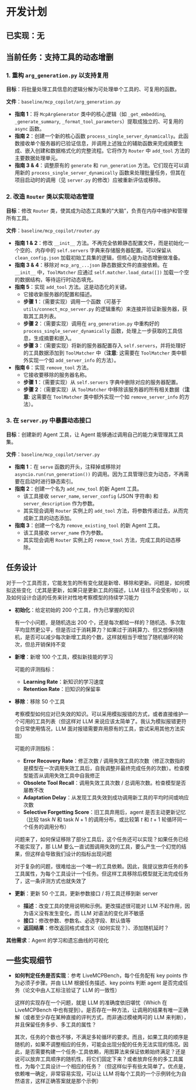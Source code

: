 # 开发计划

## 已实现：无

## 当前任务：支持工具的动态增删

### 1. 重构 `arg_generation.py` 以支持复用

**目标**：将批量处理工具信息的逻辑分解为可处理单个工具的、可复用的函数。

**文件**：`baseline/mcp_copilot/arg_generation.py`

-   **指南 1**：将 `McpArgGenerator` 类中的核心逻辑（如 `_get_embedding`, `_generate_summary`, `_format_tool_parameters`）提取成独立的、可复用的 `async` 函数。
-   **指南 2**：创建一个新的核心函数 `process_single_server_dynamically`。此函数接收单个服务器的已验证信息，并调用上述独立的辅助函数来完成摘要生成、嵌入创建和数据格式化的完整流程。它将作为 `Router` 中 `add_tool` 方法的主要数据处理单元。
-   **指南 3 & 4**：调整原有的 `generate` 和 `run_generation` 方法。它们现在可以调用新的 `process_single_server_dynamically` 函数来处理批量任务，但其在项目启动时的调用（见 `server.py` 的修改）应被重新评估或移除。

### 2. 改造 `Router` 类以实现动态管理

**目标**：修改 `Router` 类，使其成为动态工具集的“大脑”，负责在内存中维护和管理所有工具。

**文件**：`baseline/mcp_copilot/router.py`

-   **指南 1 & 2**：修改 `__init__` 方法。不再完全依赖静态配置文件，而是初始化一个空的、内存中的 `self.servers` 字典来存储服务器配置。可以保留从 `clean_config.json` 加载初始工具集的逻辑，但核心是为动态增删做准备。
-   **指南 3 & 4**：移除对 `mcp_arg_...json` 静态数据文件的直接依赖。在 `__init__` 中，`ToolMatcher` 应通过 `self.matcher.load_data([])` 加载一个空的数据结构，等待运行时动态填充。
-   **指南 5**：实现 `add_tool` 方法。这是动态化的关键。
    -   它接收新服务器的配置和描述。
    -   **步骤 1**：（需要实现）调用一个函数（可基于 `utils/connect_mcp_server.py` 的逻辑重构）来连接并验证新服务器，获取其工具列表。
    -   **步骤 2**：（需要实现）调用在 `arg_generation.py` 中重构好的 `process_single_server_dynamically` 函数，处理上一步获取的工具信息，生成摘要和嵌入。
    -   **步骤 3**：（需要实现）将新的服务器配置存入 `self.servers`，并将处理好的工具数据添加到 `ToolMatcher` 中（**注意**: 这需要在 `ToolMatcher` 类中额外实现一个如 `add_server_info` 的方法）。
-   **指南 6**：实现 `remove_tool` 方法。
    -   它接收要移除的服务器名称。
    -   **步骤 1**：（需要实现）从 `self.servers` 字典中删除对应的服务器配置。
    -   **步骤 2**：（需要实现）从 `ToolMatcher` 中移除该服务器的所有相关数据（**注意**: 这需要在 `ToolMatcher` 类中额外实现一个如 `remove_server_info` 的方法）。

### 3. 在 `server.py` 中暴露动态接口

**目标**：创建新的 Agent 工具，让 Agent 能够通过调用自己的能力来管理其工具集。

**文件**：`baseline/mcp_copilot/server.py`

-   **指南 1**：在 `serve` 函数的开头，注释掉或移除对 `asyncio.run(run_generation())` 的调用。因为工具管理已变为动态，不再需要在启动时进行静态索引。
-   **指南 2**：创建一个名为 `add_new_tool` 的新 Agent 工具。
    -   该工具接收 `server_name`, `server_config` (JSON 字符串) 和 `server_description` 作为参数。
    -   其实现会调用 `Router` 实例上的 `add_tool` 方法，将参数传递过去，从而完成新工具的动态添加。
-   **指南 3**：创建一个名为 `remove_existing_tool` 的新 Agent 工具。
    -   该工具接收 `server_name` 作为参数。
    -   其实现会调用 `Router` 实例上的 `remove_tool` 方法，完成工具的动态移除。

## 任务设计

对于一个工具而言，它能发生的所有变化就是新增、移除和更新。问题是，如何模拟这些变化（尤其是更新，如果只是更新工具的描述，LLM 往往不会受影响），以及如何设计合适的任务来针对性地考察模型的持续学习能力

- **初始化**：给定初始的 200 个工具，作为已掌握的知识
    
    有一个小问题，是随机选出 200 个，还是每次都给一样的？随机选、多次取平均显然更公平，但是否过于消耗算力？如果过于消耗算力、但又想保持随机，是否可以减少每次新增工具的个数，这样就相当于增加了随机循环的轮次，但总开销保持不变
    
- **新增**：新增 100 个工具，模拟新技能的学习
    
    可能的评测指标：
    
    - **Learning Rate**：新知识的学习速度
    - **Retention Rate**：旧知识的保留率
- **移除**：移除 50 个工具
    
    考察模型如何应对已失效的知识。可以采用模拟报错的方式，或者直接维护一个可用的工具列表（但这样对 LLM 来说应该太简单了。我认为模拟报错更符合日常使用情况，LLM 面对报错需要弃用原有的工具，尝试采用其他方法实现）
    
    可能的评测指标：
    
    - **Error Recovery Rate**：修正次数 / 调用失效工具的次数（修正次数指的是模型在一次调用失效工具后，自我调整并最终完成任务的次数）。检查模型能否从调用失效工具中自我修正
    - **Obsolete Tool Recall**：调用失效工具次数 / 总调用次数。检查模型是否屡教不改
    - **Adaptation Delay**：从发现工具失效到成功调用新工具的平均时间或响应次数
    - **Selective Forgetting Score**：旧工具弃用后，agent 是否主动更新记忆（比较 task $N$ 和 task $N + 1$ 的调用分布，或比较第 $t$ 和 $t+1$ 轮循环同一个任务的调用分布）
    
    问题来了，如何保证移除了部分工具后，这个任务还可以实现？如果任务已经不能实现了，那 LLM 要么一直试图调用失效的工具，要么产生一个幻觉的结果，但这样会导致我们设计的指标出现问题
    
    对于复杂的问题，很难给出一个唯一的工具依赖。因此，我提议放弃任务的多工具属性，为每个工具设计一个任务。但这样工具移除后模型就无法完成任务了，这一条评测方式也就失效了
    
- **更新**：更新 50 个工具，更新参数接口 / 将工具迁移到新 server
    - **描述**：改变工具的使用说明和示例。更改描述很可能对 LLM 不起作用，因为语义没有发生变化，而 LLM 对语法的变化并不敏感
    - **接口**：修改参数、参数名、必选字段、默认值等
    - **返回结果**：修改返回格式或含义（如何实现？）、添加随机延时？

**其他需求**：Agent 的学习和遗忘曲线的可视化

## 一些实现细节

- **如何判定任务是否实现**：参考 LiveMCPBench，每个任务配有 key points 作为必须子步骤。并由 LLM 根据任务描述、key points 判断 agent 是否完成任务（论文中由人工标注验证了 LLM 的一致性）
    
    这样的实现存在一个问题，就是 LLM 的准确度依旧堪忧（Which 在 LiveMCPBench 中也有提到）。是否存在一种方法，让调用的结果有唯一正确解（或者至少存在某种直接的评判方式，而非通过模棱两可的 LLM 来判断），并且保留任务多步、多工具的属性？
    
    其次，任务的个数也不够，不满足多轮循环的要求。而且，如果工具的顺序是随机的，如果不调整相应的任务，可能会出现分配的任务无法实现的情况。因此，是否需要构建一个任务-工具依赖，用图算法来保证依赖始终满足？还是说可以放弃工具顺序的随机性，将它们固定下来？或者放弃任务的多工具属性，为每个工具设计一个相应的任务？（但这样似乎有些太简单了。优点是，依赖唯一确定，非常容易实现，可以让 LLM 将每个工具的一个示例转化为自然语言，这样正确答案就是那个示例）